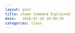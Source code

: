 ```yaml
---
layout: post
title: chown Command Explained
date:   2016-07-24 10:50:39  
categories: linux
---
```


